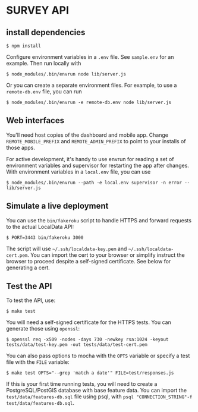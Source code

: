 SURVEY API
==========

## install dependencies

    $ npm install

Configure environment variables in a `.env` file. See `sample.env` for an example. Then run locally with

    $ node_modules/.bin/envrun node lib/server.js

Or you can create a separate environment files. For example, to use a `remote-db.env` file, you can run

    $ node_modules/.bin/envrun -e remote-db.env node lib/server.js

## Web interfaces

You'll need host copies of the dashboard and mobile
app. Change `REMOTE_MOBILE_PREFIX` and `REMOTE_ADMIN_PREFIX` to point to your
installs of those apps.

For active development, it's handy to use envrun for reading a set of environment variables and supervisor for restarting the app after changes. With environment variables in a `local.env` file, you can use

    $ node_modules/.bin/envrun --path -e local.env supervisor -n error -- lib/server.js

## Simulate a live deployment

You can use the `bin/fakeroku` script to handle HTTPS and forward requests to the actual LocalData API:

    $ PORT=3443 bin/fakeroku 3000

The script will use `~/.ssh/localdata-key.pem` and `~/.ssh/localdata-cert.pem`.
You can import the cert to your browser or simplify instruct the browser to
proceed despite a self-signed certificate. See below for generating a cert.

## Test the API

To test the API, use:

    $ make test

You will need a self-signed certificate for the HTTPS tests. You can generate those using `openssl`:

    $ openssl req -x509 -nodes -days 730 -newkey rsa:1024 -keyout tests/data/test-key.pem -out tests/data/test-cert.pem

You can also pass options to mocha with the `OPTS` variable or specify a test file with the `FILE` variable:

    $ make test OPTS="--grep 'match a date'" FILE=test/responses.js

If this is your first time running tests, you will need to create a PostgreSQL/PostGIS database with base feature data. You can import the `test/data/features-db.sql` file using psql, with `psql "CONNECTION_STRING"-f test/data/features-db.sql`.

